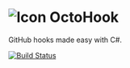 ![Icon](https://raw.github.com/kzu/OctoHook/master/Design/32.png) OctoHook
========

GitHub hooks made easy with C#.

[![Build Status](https://www.myget.org/BuildSource/Badge/kzu?identifier=df4bd793-c08d-4c29-8a9a-35bfc810b515)](https://www.myget.org/)
